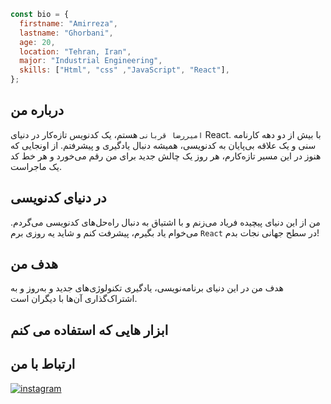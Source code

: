 ```javascript
const bio = {
  firstname: "Amirreza",
  lastname: "Ghorbani",
  age: 20,
  location: "Tehran, Iran",
  major: "Industrial Engineering",
  skills: ["Html", "css" ,"JavaScript", "React"],
};
```

## درباره من 

 `امیررضا قربانی` هستم، یک کدنویس تازه‌کار در دنیای React. با بیش از دو دهه کارنامه سنی و یک علاقه بی‌پایان به کدنویسی، همیشه دنبال یادگیری و پیشرفتم. از اونجایی که هنوز در این مسیر تازه‌کارم، هر روز یک چالش جدید برای من رقم می‌خورد و هر خط کد یک ماجراست.

## در دنیای کدنویسی

من از این دنیای پیچیده فریاد می‌زنم و با اشتیاق به دنبال راه‌حل‌های کدنویسی می‌گردم. می‌خوام یاد بگیرم، پیشرفت کنم و شاید یه روزی برم `React` در سطح جهانی نجات بدم!

## هدف من

هدف من در این دنیای برنامه‌نویسی، یادگیری تکنولوژی‌های جدید و به‌روز و به اشتراک‌گذاری آن‌ها با دیگران است.

## ابزار هایی که استفاده می کنم


## ارتباط با من

<a href="https://instagram.com/amirreza_ghorbani8"><img src="" alt="instagram"/></a>


